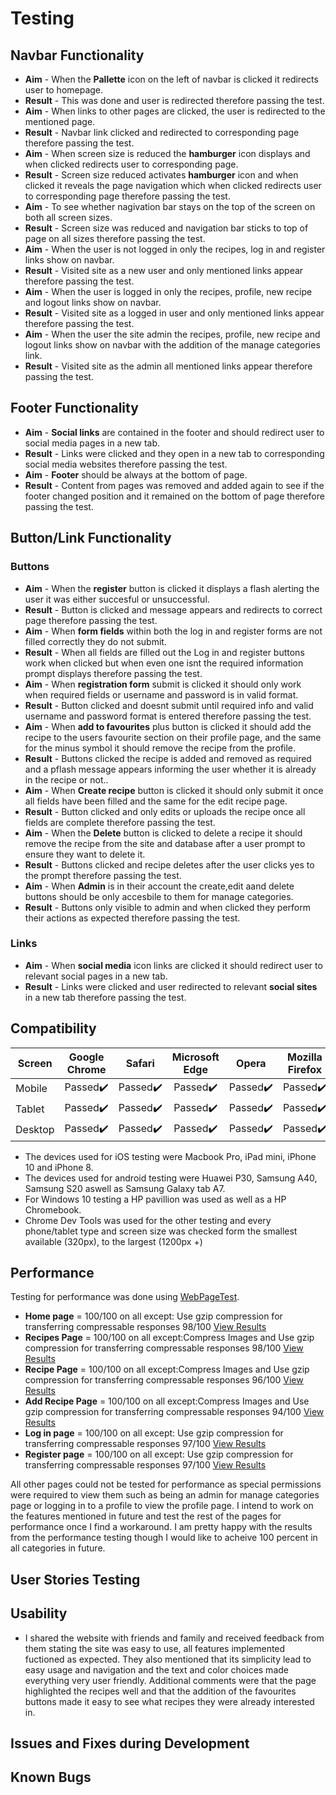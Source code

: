 # Testing 

## Navbar Functionality 

- **Aim** - When the **Pallette** icon on the left of navbar is clicked it redirects user to homepage.
- **Result** - This was done and user is redirected therefore passing the test.
- **Aim** - When links to other pages are clicked, the user is redirected to the mentioned page.
- **Result** - Navbar link clicked and redirected to corresponding page therefore passing the test.
- **Aim** - When screen size is reduced the **hamburger** icon displays and when clicked redirects user to corresponding page.
- **Result** - Screen size reduced activates **hamburger** icon and when clicked it reveals the page navigation which when clicked redirects user to corresponding page 
therefore passing the test.
- **Aim** - To see whether nagivation bar stays on the top of the screen on both all screen sizes.
- **Result** - Screen size was reduced and navigation bar sticks to top of page on all sizes therefore passing the test.
- **Aim** - When the user is not logged in only the recipes, log in and register links show on navbar.
- **Result** - Visited site as a new user and only mentioned links appear therefore passing the test.
- **Aim** - When the user is logged in only the recipes, profile, new recipe and logout links show on navbar.
- **Result** - Visited site as a logged in user and only mentioned links appear therefore passing the test.
- **Aim** - When the user the site admin the recipes, profile, new recipe and logout links show on navbar with the addition of the manage categories link.
- **Result** - Visited site as the admin all mentioned links appear therefore passing the test.

## Footer Functionality

- **Aim** - **Social links** are contained in the footer and should redirect user to social media pages in a new tab.
- **Result** - Links were clicked and they open in a new tab to corresponding social media websites therefore passing the test.
- **Aim** - **Footer** should be always at the bottom of page.
- **Result** - Content from pages was removed and added again to see if the footer changed position and it remained on the bottom of page therefore passing the test.

## Button/Link Functionality

### Buttons 

- **Aim** - When the **register** button is clicked it displays a flash alerting the user it was either succesful or unsuccessful.
- **Result** - Button is clicked and message appears and redirects to correct page therefore passing the test.
- **Aim** - When **form fields** within both the log in and register forms are not filled correctly they do not submit.
- **Result** - When all fields are filled out the Log in and register buttons work when clicked but when even one isnt the required information prompt displays therefore passing the test.
- **Aim** - When **registration form** submit is clicked it should only work when required fields or username and password is in valid format.
- **Result** - Button clicked and doesnt submit until required info and valid username and password format is entered therefore passing the test.
- **Aim** - When **add to favourites** plus button is clicked it should add the recipe to the users favourite section on their profile page, and the same for the minus symbol it should remove the recipe from the profile.
- **Result** - Buttons clicked the recipe is added and removed as required and a pflash message appears informing the user whether it is already in the recipe or not..
- **Aim** - When **Create recipe** button is clicked it should only submit it once all fields have been filled and the same for the edit recipe page.
- **Result** - Button clicked and only edits or uploads the recipe once all fields are complete therefore passing the test.
- **Aim** - When the **Delete** button is clicked to delete a recipe it should remove the recipe from the site and database after a user prompt to ensure they want to delete it.
- **Result** - Buttons clicked and recipe deletes after the user clicks yes to the prompt therefore passing the test.
- **Aim** - When **Admin** is in their account the create,edit aand delete buttons should be only accesbile to them for manage categories.
- **Result** - Buttons only visible to admin and when clicked they perform their actions as expected therefore passing the test.

### Links

- **Aim** - When **social media** icon links are clicked it should redirect user to relevant social pages in a new tab.
- **Result** - Links were clicked and user redirected to relevant **social sites** in a new tab therefore passing the test.

## Compatibility

| Screen              | Google Chrome    | Safari           | Microsoft Edge   | Opera            | Mozilla Firefox  | Internet Explorer |
| --------------------|:----------------:|:----------------:|:----------------:|:----------------:|:----------------:|:-----------------:|
| Mobile              |     Passed:heavy_check_mark:|     Passed:heavy_check_mark:|     Passed:heavy_check_mark:|     Passed:heavy_check_mark:|     Passed:heavy_check_mark:| N/A               |
| Tablet              |     Passed:heavy_check_mark:|     Passed:heavy_check_mark:|     Passed:heavy_check_mark:|     Passed:heavy_check_mark:|     Passed:heavy_check_mark:| N/A               |
| Desktop             |     Passed:heavy_check_mark:|     Passed:heavy_check_mark:|     Passed:heavy_check_mark:|     Passed:heavy_check_mark:|     Passed:heavy_check_mark:| N/A               |

- The devices used for iOS testing were Macbook Pro, iPad mini, iPhone 10 and iPhone 8.
- The devices used for android testing were Huawei P30, Samsung A40, Samsung S20 aswell as Samsung Galaxy tab A7.
- For Windows 10 testing a HP pavillion was used as well as a HP Chromebook.
- Chrome Dev Tools was used for the other testing and every phone/tablet type and screen size was checked form the smallest available (320px),
to the largest (1200px +)

## Performance 

Testing for performance was done using [WebPageTest](https://www.webpagetest.org/).

- **Home page** = 100/100 on all except: Use gzip compression for transferring compressable responses 98/100 [View Results](https://www.webpagetest.org/result/210617_AiDc0K_8408cb663fa197e7c3a18bcafd16f1f2/1/performance_optimization/)
- **Recipes Page** = 100/100 on all except:Compress Images and Use gzip compression for transferring compressable responses 98/100 [View Results](https://www.webpagetest.org/result/210617_AiDcHE_a465ececcc97e31ab3f2d2fc3836b955/1/performance_optimization/)
- **Recipe Page** = 100/100 on all except:Compress Images and Use gzip compression for transferring compressable responses 96/100 [View Results](https://www.webpagetest.org/result/210617_BiDcBK_db05ced9ff53a16d385403369719a9bd/1/performance_optimization/)
- **Add Recipe Page** = 100/100 on all except:Compress Images and Use gzip compression for transferring compressable responses 94/100 [View Results](https://www.webpagetest.org/result/210617_AiDcZK_f5c2de5521ea5e04c815741f23ccf1df/1/performance_optimization/)
- **Log in page** = 100/100 on all except: Use gzip compression for transferring compressable responses 97/100 [View Results](https://www.webpagetest.org/result/210617_BiDc3H_51ac3ada5e535e8f1ccf7d47821e6880/1/performance_optimization/)
- **Register page** = 100/100 on all except: Use gzip compression for transferring compressable responses 97/100 [View Results](https://www.webpagetest.org/result/210617_AiDcS4_994f3d33c7de0004d923561fe11d53b4/1/performance_optimization/)

All other pages could not be tested for performance as special permissions were required to view them such as being an admin for manage categories page or logging in to a profile to view the profile page. I intend to work on the features mentioned in future and test the rest of the pages for performance once I find a workaround. I am pretty happy with the results from the performance testing though I would like to acheive 100 percent in all categories in future.


## User Stories Testing

## Usability  

- I shared the website with friends and family and received feedback from them stating the site was easy to use,
all features implemented fuctioned as expected.
They also mentioned that its simplicity lead to easy usage and navigation and the text and color choices made everything very user friendly.
Additional comments were that the page highlighted the recipes well and that the addition of the favourites buttons made it easy to see what recipes they were already interested in.

## Issues and Fixes during Development

## Known Bugs
